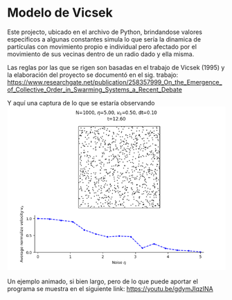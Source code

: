 # Modelo de Vicsek
Este projecto, ubicado en el archivo de Python, brindandose valores especificos a algunas constantes simula lo que sería la dinamica de partículas con movimiento propio e individual pero afectado por el movimiento de sus vecinas dentro de un radio dado y ella misma.

Las reglas por las que se rigen son basadas en el trabajo de Vicsek (1995) y la elaboración del proyecto se documentó en el sig. trabajo: 
https://www.researchgate.net/publication/258357999_On_the_Emergence_of_Collective_Order_in_Swarming_Systems_a_Recent_Debate

Y aquí una captura de lo que se estaría observando
![Ejemplo Vicsek Model.png](https://github.com/FedeSS99/Modelo-de-Vicsek/blob/79bae0e917e3f1c335c275dafbd974300f3d0c46/Ejemplo%20Vicsek%20Model.png)

Un ejemplo animado, si bien largo, pero de lo que puede aportar el programa se muestra en el siguiente link:
https://youtu.be/gdymJIqzINA

